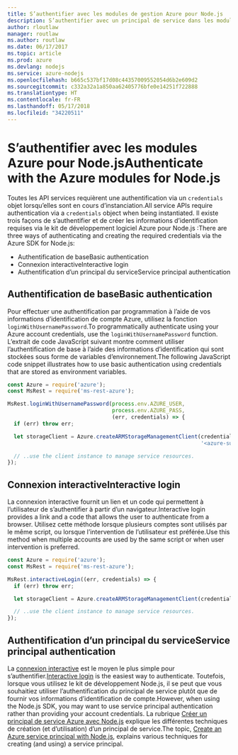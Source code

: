 ```yaml
---
title: S’authentifier avec les modules de gestion Azure pour Node.js
description: S’authentifier avec un principal de service dans les modules de gestion Azure pour Node.js
author: rloutlaw
manager: routlaw
ms.author: routlaw
ms.date: 06/17/2017
ms.topic: article
ms.prod: azure
ms.devlang: nodejs
ms.service: azure-nodejs
ms.openlocfilehash: b665c537bf17d08c44357009552054d6b2e609d2
ms.sourcegitcommit: c332a32a1a850aa62405776bfe0e14251f722888
ms.translationtype: HT
ms.contentlocale: fr-FR
ms.lasthandoff: 05/17/2018
ms.locfileid: "34220511"
---
```

# <a name="authenticate-with-the-azure-modules-for-nodejs"></a><span data-ttu-id="60e16-103">S’authentifier avec les modules Azure pour Node.js</span><span class="sxs-lookup"><span data-stu-id="60e16-103">Authenticate with the Azure modules for Node.js</span></span> 

<span data-ttu-id="60e16-104">Toutes les API services requièrent une authentification via un `credentials` objet lorsqu’elles sont en cours d’instanciation.</span><span class="sxs-lookup"><span data-stu-id="60e16-104">All service APIs require authentication via a `credentials` object when being instantiated.</span></span> <span data-ttu-id="60e16-105">Il existe trois façons de s’authentifier et de créer les informations d’identification requises via le kit de développement logiciel Azure pour Node.js :</span><span class="sxs-lookup"><span data-stu-id="60e16-105">There are three ways of authenticating and creating the required credentials via the Azure SDK for Node.js:</span></span> 

- <span data-ttu-id="60e16-106">Authentification de base</span><span class="sxs-lookup"><span data-stu-id="60e16-106">Basic authentication</span></span>
- <span data-ttu-id="60e16-107">Connexion interactive</span><span class="sxs-lookup"><span data-stu-id="60e16-107">Interactive login</span></span>
- <span data-ttu-id="60e16-108">Authentification d’un principal du service</span><span class="sxs-lookup"><span data-stu-id="60e16-108">Service principal authentication</span></span>

## <a name="basic-authentication"></a><span data-ttu-id="60e16-109">Authentification de base</span><span class="sxs-lookup"><span data-stu-id="60e16-109">Basic authentication</span></span>

<span data-ttu-id="60e16-110">Pour effectuer une authentification par programmation à l’aide de vos informations d’identification de compte Azure, utilisez la fonction `loginWithUsernamePassword`.</span><span class="sxs-lookup"><span data-stu-id="60e16-110">To programmatically authenticate using your Azure account credentials, use the `loginWithUsernamePassword` function.</span></span> <span data-ttu-id="60e16-111">L’extrait de code JavaScript suivant montre comment utiliser l’authentification de base à l’aide des informations d’identification qui sont stockées sous forme de variables d’environnement.</span><span class="sxs-lookup"><span data-stu-id="60e16-111">The following JavaScript code snippet illustrates how to use basic authentication using credentials that are stored as environment variables.</span></span> 

```javascript
const Azure = require('azure');
const MsRest = require('ms-rest-azure');

MsRest.loginWithUsernamePassword(process.env.AZURE_USER, 
                                 process.env.AZURE_PASS, 
                                 (err, credentials) => {
  if (err) throw err;

  let storageClient = Azure.createARMStorageManagementClient(credentials, 
                                                             '<azure-subscription-id>');

  // ..use the client instance to manage service resources.
});
```

## <a name="interactive-login"></a><span data-ttu-id="60e16-112">Connexion interactive</span><span class="sxs-lookup"><span data-stu-id="60e16-112">Interactive login</span></span>

<span data-ttu-id="60e16-113">La connexion interactive fournit un lien et un code qui permettent à l’utilisateur de s’authentifier à partir d’un navigateur.</span><span class="sxs-lookup"><span data-stu-id="60e16-113">Interactive login provides a link and a code that allows the user to authenticate from a browser.</span></span> <span data-ttu-id="60e16-114">Utilisez cette méthode lorsque plusieurs comptes sont utilisés par le même script, ou lorsque l’intervention de l’utilisateur est préférée.</span><span class="sxs-lookup"><span data-stu-id="60e16-114">Use this method when multiple accounts are used by the same script or when user intervention is preferred.</span></span>

```javascript
const Azure = require('azure');
const MsRest = require('ms-rest-azure');

MsRest.interactiveLogin((err, credentials) => {
  if (err) throw err;

  let storageClient = Azure.createARMStorageManagementClient(credentials, '<azure-subscription-id>');

  // ..use the client instance to manage service resources.
});
```

## <a name="service-principal-authentication"></a><span data-ttu-id="60e16-115">Authentification d’un principal du service</span><span class="sxs-lookup"><span data-stu-id="60e16-115">Service principal authentication</span></span>

<span data-ttu-id="60e16-116">La [connexion interactive](#interactive-login) est le moyen le plus simple pour s’authentifier.</span><span class="sxs-lookup"><span data-stu-id="60e16-116">[Interactive login](#interactive-login) is the easiest way to authenticate.</span></span> <span data-ttu-id="60e16-117">Toutefois, lorsque vous utilisez le kit de développement Node.js, il se peut que vous souhaitiez utiliser l’authentification du principal de service plutôt que de fournir vos informations d’identification de compte.</span><span class="sxs-lookup"><span data-stu-id="60e16-117">However, when using the Node.js SDK, you may want to use service principal authentication rather than providing your account credentials.</span></span> <span data-ttu-id="60e16-118">La rubrique [Créer un principal de service Azure avec Node.js](./node-sdk-azure-authenticate-principal.md) explique les différentes techniques de création (et d’utilisation) d’un principal de service.</span><span class="sxs-lookup"><span data-stu-id="60e16-118">The topic, [Create an Azure service principal with Node.js](./node-sdk-azure-authenticate-principal.md), explains various techniques for creating (and using) a service principal.</span></span> 